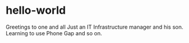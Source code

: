 # hello-world
Greetings to one and all
Just an IT Infrastructure manager and his son. Learning to use Phone Gap and so on.

